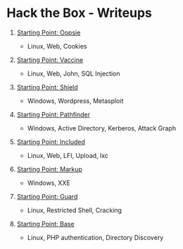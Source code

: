 # Hack the Box - Writeups

1. [Starting Point: Oopsie](Oopsie)
    - Linux, Web, Cookies

2. [Starting Point: Vaccine](Vaccine)
   - Linux, Web, John, SQL Injection

3. [Starting Point: Shield](Shield)
   - Windows, Wordpress, Metasploit

4. [Starting Point: Pathfinder](Pathfinder)
   - Windows, Active Directory, Kerberos, Attack Graph

5. [Starting Point: Included](Included)
   - Linux, Web, LFI, Upload, lxc

6. [Starting Point: Markup](Markup)
   - Windows, XXE

7. [Starting Point: Guard](Guard)
   - Linux, Restricted Shell, Cracking

8. [Starting Point: Base](Base)
   - Linux, PHP authentication, Directory Discovery